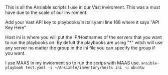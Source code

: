 This is all the Ansiable scripts I use in our Vast inviroment. This was a must have due to the scale of our inviroment.

Add your Vast API key to playbooks/Install.yaml line 168 where it says "API Key Here"

Host ini is where you will put the IP/Hostnames of the servers that you want to run the playbooks on.
By defult the playbooks are using "*" witch will use any server no matter the group in the ini file you can specify the group if you want.

I use MAAS in my inviorment so to run the scrips with MAAS use.
```ansible-playbook test.yaml -i ~/Ansiable/inventory/hosts.ini -u ubuntu```